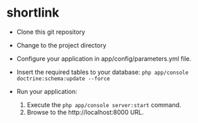 shortlink
=========

* Clone this git repository

* Change to the project directory

* Configure your application in app/config/parameters.yml file.

* Insert the required tables to your database: ```php app/console doctrine:schema:update --force```

* Run your application:
    1. Execute the ```php app/console server:start``` command.
    2. Browse to the http://localhost:8000 URL.
